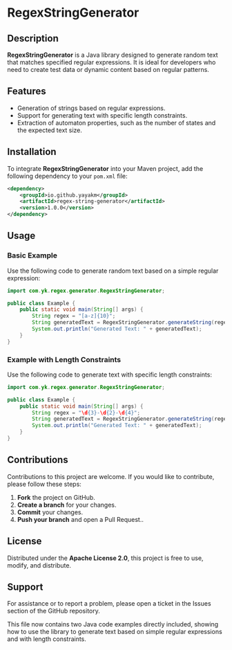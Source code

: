# RegexStringGenerator

## Description

**RegexStringGenerator** is a Java library designed to generate random text that matches specified regular expressions. It is ideal for developers who need to create test data or dynamic content based on regular patterns.

## Features

- Generation of strings based on regular expressions.
- Support for generating text with specific length constraints.
- Extraction of automaton properties, such as the number of states and the expected text size.

## Installation

To integrate **RegexStringGenerator** into your Maven project, add the following dependency to your `pom.xml` file:
```xml
<dependency>
    <groupId>io.github.yayakm</groupId>
    <artifactId>regex-string-generator</artifactId>
    <version>1.0.0</version>
</dependency>
```

## Usage

### Basic Example


Use the following code to generate random text based on a simple regular expression:

```java
import com.yk.regex.generator.RegexStringGenerator;

public class Example {
    public static void main(String[] args) {
        String regex = "[a-z]{10}";
        String generatedText = RegexStringGenerator.generateString(regex);
        System.out.println("Generated Text: " + generatedText);
    }
}
```

### Example with Length Constraints

Use the following code to generate text with specific length constraints:

```java
import com.yk.regex.generator.RegexStringGenerator;

public class Example {
    public static void main(String[] args) {
        String regex = "\d{3}-\d{2}-\d{4}";
        String generatedText = RegexStringGenerator.generateString(regex, 5, 15);
        System.out.println("Generated Text: " + generatedText);
    }
}
```

## Contributions

Contributions to this project are welcome. If you would like to contribute, please follow these steps:

1. **Fork** the project on GitHub.
2. **Create a branch** for your changes.
3. **Commit** your changes.
4. **Push your branch** and open a Pull Request..

## License

Distributed under the **Apache License 2.0**, this project is free to use, modify, and distribute.

## Support

For assistance or to report a problem, please open a ticket in the Issues section of the GitHub repository.

This file now contains two Java code examples directly included, showing how to use the library to generate text based on simple regular expressions and with length constraints.